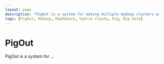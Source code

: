 ```yaml
---
layout: page
description: "PigOut is a system for making multiple Hadoop clusters work together."
tags: [PigOut, Hadoop, MapReduce, hybrid clouds, Pig, Big data]
---
```


PigOut
===

PigOut is a system for ...
